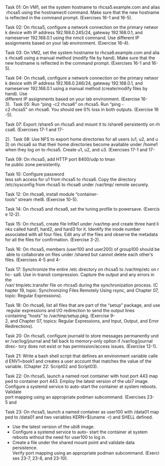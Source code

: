 Task 01: On VM1, set the system hostname to rhcsa5.example.com and alias rhcsa5 using the hostnamectl command. Make sure that the new hostname is reflected in the command prompt. (Exercises 16-1 and 16-5).

Task 02: On rhcsa5, configure a network connection on the primary network device with IP address 192.168.0.245/24, gateway 192.168.0.1, and nameserver 192.168.0.1 using the nmcli command. Use different IP assignments based on your lab environment. (Exercise 16-4). 

Task 03: On VM2, set the system hostname to rhcsa6.example.com and alias rhcsa6 using a manual method (modify file by hand). Make sure that the new hostname is reflected in the command prompt. (Exercises 16-1 and 16-5).  

Task 04: On rhcsa6, configure a network connection on the primary network device with IP address 192.168.0.246/24, gateway 192.168.0.1, and nameserver 192.168.0.1 using a manual method (create/modify files by hand). Use different IP assignments based on your lab environment. (Exercise 16-3).  Task 05: Run “ping -c2 rhcsa6” on rhcsa5. Run “ping -c2 rhcsa5” on rhcsa6. You should see 0% loss in both outputs. (Exercise 16-5).  


Task 07: Export /share5 on rhcsa5 and mount it to /share6 persistently on rhcsa6. (Exercises 17-1 and 17-

2).  Task 08: Use NFS to export home directories for all users (u1, u2, and u3) on rhcsa6 so that their home directories become available under /home1 when they log on to rhcsa5. Create u1, u2, and u3. (Exercises 17-1 and 17-

Task 09: On rhcsa5, add HTTP port 8400/udp to tman he public zone persistently.

Task 10: Configure password less ssh access for u1 from rhcsa5 to rhcsa6. Copy the directory /etc/sysconfig from rhcsa5 to rhcsa6 under /var/tmp/ remote securely.


Task 12: On rhcsa6, install module “container-tools” stream rhel8. (Exercise 10-5).  


Task 14: On rhcsa5 and rhcsa6, set the tuning profile to powersave. (Exercise 12-2).  

Task 15: On rhcsa5, create file lnfile1 under /var/tmp and create three hard links called hard1, hard2, and hard3 for it. Identify the inode number associated with all four files. Edit any of the files and observe the metadata for all the files for confirmation. (Exercise 3-2).  

Task 16: On rhcsa5, members (user100 and user200) of group100 should be able to collaborate on files under /shared but cannot delete each other’s files. (Exercises 4-5 and 4-

Task 17: Synchronize the entire /etc directory on rhcsa5 to /var/tmp/etc on rhc- sa6. Use in-transit compression. Capture the output and any errors in the /var/ tmp/etc.transfer file on rhcsa5 during the synchronization process. (Chapter 19, topic: Synchronizing Files Remotely Using rsync, and Chapter 07, topic: Regular Expressions).  

Task 18: On rhcsa6, list all files that are part of the “setup” package, and use regular expressions and I/O redirection to send the output lines containing “hosts” to /var/tmp/setup.pkg. (Exercise 9-2, and Chapter 07, topics: Regular Expressions, and Input, Output, and Error Redirections).  

Task 20: On rhcsa5, configure journald to store messages permanently under /var/log/journal and fall back to memory-only option if /var/log/journal direc- tory does not exist or has permission/access issues. (Exercise 12-1).  

Task 21: Write a bash shell script that defines an environment variable called ENV1=book1 and creates a user account that matches the value of the variable. (Chapter 22: Script02 and Script03).  

Task 22: On rhcsa5, launch a named root container with host port 443 mapped to container port 443. Employ the latest version of the ubi7 image. Configure a systemd service to auto-start the container at system reboots. Validate port mapping using an appropriate podman subcommand. (Exercises 23-5 and 

Task 23: On rhcsa5, launch a named container as user100 with /data01 mapped to /data01 and two variables KERN=$(uname -r) and SHELL defined. 
- Use the latest version of the ubi8 image.
- Configure a systemd service to auto- start the container at system reboots without the need for user100 to log in. 
- Create a file under the shared mount point and validate data persistence. Verify port mapping using an appropriate podman subcommand. (Exercises 23-7, 23-8, and 23-10).